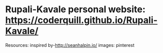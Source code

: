 # Rupali-Kavale personal website: https://coderquill.github.io/Rupali-Kavale/


Resources:
inspired by-http://seanhalpin.io/
images: pinterest

